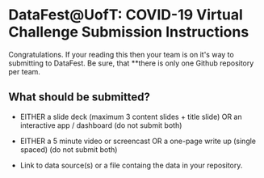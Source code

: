 # DataFest@UofT: COVID-19 Virtual Challenge Submission Instructions

Congratulations.  If your reading this then your team is on it's way to submitting to DataFest. Be sure, that **there is only one Github repository per team.

## What should be submitted?

- EITHER a slide deck (maximum 3 content slides + title slide) OR an interactive app / dashboard (do not submit both)

- EITHER a 5 minute video or screencast OR a one-page write up (single spaced) (do not submit both)

- Link to data source(s) or a file containg the data in your repository. 
